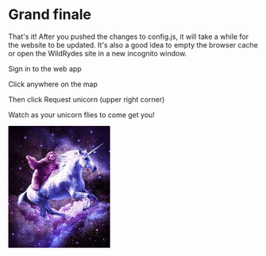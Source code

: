 # Grand finale

That's it! After you pushed the changes to config.js, it will take a while for the website to be updated. It's also a good idea to empty the browser cache or open the WildRydes site in a new incognito window.&#x20;

Sign in to the web app&#x20;

Click anywhere on the map&#x20;

Then click Request unicorn (upper right corner)

Watch as your unicorn flies to come get you!&#x20;

![](<../../.gitbook/assets/image (153).png>)


